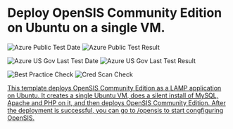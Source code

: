 # Deploy OpenSIS Community Edition on Ubuntu on a single VM.

![Azure Public Test Date](https://azurequickstartsservice.blob.core.windows.net/badges/opensis-singlevm-ubuntu/PublicLastTestDate.svg)
![Azure Public Test Result](https://azurequickstartsservice.blob.core.windows.net/badges/opensis-singlevm-ubuntu/PublicDeployment.svg)

![Azure US Gov Last Test Date](https://azurequickstartsservice.blob.core.windows.net/badges/opensis-singlevm-ubuntu/FairfaxLastTestDate.svg)
![Azure US Gov Last Test Result](https://azurequickstartsservice.blob.core.windows.net/badges/opensis-singlevm-ubuntu/FairfaxDeployment.svg)

![Best Practice Check](https://azurequickstartsservice.blob.core.windows.net/badges/opensis-singlevm-ubuntu/BestPracticeResult.svg)
![Cred Scan Check](https://azurequickstartsservice.blob.core.windows.net/badges/opensis-singlevm-ubuntu/CredScanResult.svg)

<a href="https://portal.azure.com/#create/Microsoft.Template/uri/https%3A%2F%2Fraw.githubusercontent.com%2Fazure%2Fazure-quickstart-templates%2Fmaster%2Fopensis-singlevm-ubuntu%2Fazuredeploy.json" target="_blank">

    


This template deploys OpenSIS Community Edition as a LAMP application on Ubuntu. It creates a single Ubuntu VM, does a silent install of MySQL, Apache and PHP on it, and then deploys OpenSIS Community Edition.  After the deployment is successful, you can go to /opensis to start congfiguring OpenSIS.


